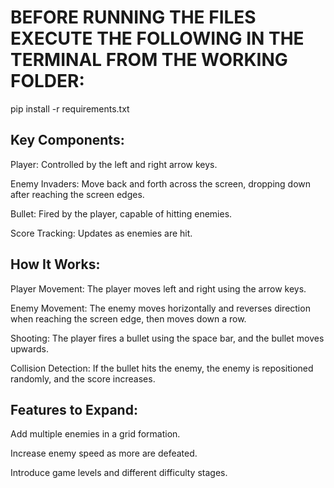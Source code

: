 # BEFORE RUNNING THE FILES EXECUTE THE FOLLOWING IN THE TERMINAL FROM THE WORKING FOLDER:
pip install -r requirements.txt

## Key Components:

Player: Controlled by the left and right arrow keys.

Enemy Invaders: Move back and forth across the screen, dropping down after reaching the screen edges.

Bullet: Fired by the player, capable of hitting enemies.

Score Tracking: Updates as enemies are hit.

## How It Works:

Player Movement: The player moves left and right using the arrow keys.

Enemy Movement: The enemy moves horizontally and reverses direction when reaching the screen edge, then moves down a row.

Shooting: The player fires a bullet using the space bar, and the bullet moves upwards.

Collision Detection: If the bullet hits the enemy, the enemy is repositioned randomly, and the score increases.

## Features to Expand:

Add multiple enemies in a grid formation.

Increase enemy speed as more are defeated.

Introduce game levels and different difficulty stages.

